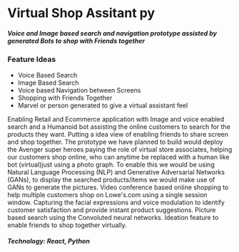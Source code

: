 

# Virtual Shop Assitant py
##### Voice and Image based search and navigation prototype assisted by generated Bots to shop with Friends together

### Feature Ideas

- Voice Based Search
- Image Based Search
- Voice based Navigation between Screens
- Shopping with Friends Together
- Marvel or person generated to give a virtual assistant feel


 Enabling Retail and Ecommerce application with Image and voice enabled search and a Humanoid bot assisting the online customers to search for the products they want. Putting a idea view of enabling friends to share screen and shop together. 
The prototype we have planned to build would deploy the Avenger super heroes paying the role of virtual store associates, helping our customers shop online, who can anytime be replaced with a human like bot (virtual)just using a photo graph. 
To enable this we would be using Natural Language Processing (NLP) and Generative Adversarial Networks (GANs), to display the searched products/items we would make use of GANs to generate the pictures. 
Video conference based online shopping to help multiple customers shop on Lowe's.com using a single session window. 
Capturing the facial expressions and voice modulation to identify customer satisfaction and provide instant product suggestions. 
Picture based search using the Convoluted neural networks.
Ideation feature to enable friends to shop together virtually.

##### Technology: React, Python
